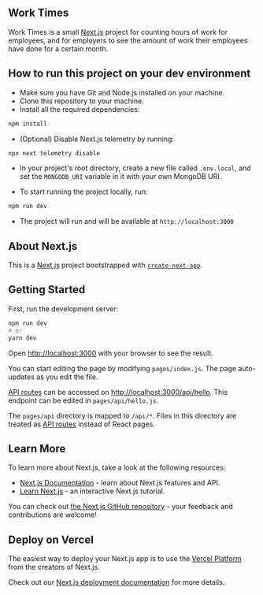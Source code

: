 ## Work Times

Work Times is a small [Next.js](https://nextjs.org/) project for counting hours of work for employees, and for employers to see the amount of work their employees have done for a certain month.

## How to run this project on your dev environment

- Make sure you have Git and Node.js installed on your machine.
- Clone this repository to your machine.
- Install all the required dependencies:

```bash
npm install
```

- (Optional) Disable Next.js telemetry by running:

```bash
npx next telemetry disable
```

- In your project's root directory, create a new file called `.env.local`, and set the `MONGODB_URI` variable in it with your own MongoDB URI.

- To start running the project locally, run:

```bash
npm run dev
```

- The project will run and will be available at `http://localhost:3000`

## About Next.js

This is a [Next.js](https://nextjs.org/) project bootstrapped with [`create-next-app`](https://github.com/vercel/next.js/tree/canary/packages/create-next-app).

## Getting Started

First, run the development server:

```bash
npm run dev
# or
yarn dev
```

Open [http://localhost:3000](http://localhost:3000) with your browser to see the result.

You can start editing the page by modifying `pages/index.js`. The page auto-updates as you edit the file.

[API routes](https://nextjs.org/docs/api-routes/introduction) can be accessed on [http://localhost:3000/api/hello](http://localhost:3000/api/hello). This endpoint can be edited in `pages/api/hello.js`.

The `pages/api` directory is mapped to `/api/*`. Files in this directory are treated as [API routes](https://nextjs.org/docs/api-routes/introduction) instead of React pages.

## Learn More

To learn more about Next.js, take a look at the following resources:

- [Next.js Documentation](https://nextjs.org/docs) - learn about Next.js features and API.
- [Learn Next.js](https://nextjs.org/learn) - an interactive Next.js tutorial.

You can check out [the Next.js GitHub repository](https://github.com/vercel/next.js/) - your feedback and contributions are welcome!

## Deploy on Vercel

The easiest way to deploy your Next.js app is to use the [Vercel Platform](https://vercel.com/new?utm_medium=default-template&filter=next.js&utm_source=create-next-app&utm_campaign=create-next-app-readme) from the creators of Next.js.

Check out our [Next.js deployment documentation](https://nextjs.org/docs/deployment) for more details.
